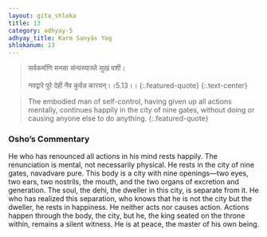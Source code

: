 ```yaml
---
layout: gita_shloka
title: 13
category: adhyay-5
adhyay_title: Karm Sanyās Yog
shlokanum: 13
---
```


> सर्वकर्माणि मनसा संन्यस्यास्ते सुखं वशी।<br><br>नवद्वारे पुरे देही नैव कुर्वन्न कारयन्।।5.13।।
{:.featured-quote}
{:.text-center}

> The embodied man of self-control, having given up all actions mentally, continues happily in the city of nine gates, without doing or causing anyone else to do anything.
{:.featured-quote}

### Osho’s Commentary
He who has renounced all actions in his mind rests happily. The renunciation is mental, not necessarily physical.
He rests in the city of nine gates, navadvare pure. This body is a city with nine openings—two eyes, two ears, two nostrils, the mouth, and the two organs of excretion and generation. The soul, the dehi, the dweller in this city, is separate from it.
He who has realized this separation, who knows that he is not the city but the dweller, he rests in happiness. He neither acts nor causes action. Actions happen through the body, the city, but he, the king seated on the throne within, remains a silent witness. He is at peace, the master of his own being.

